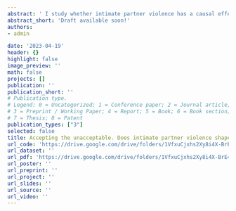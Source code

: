 ```yaml
---
abstract: ' I study whether intimate partner violence has a causal effect on victims’ tolerance towards it in a context where divorce is very costly. First, I show theoretically that tolerance of violence can serve as a coping mechanism for victims of violence, particularly under prolonged exposure to abuse. I empirically test this hypothesis in the context of India. To do so, I leverage variation in the minimum legal drinking age within and across Indian states, employing a regression discontinuity design and an event study approach. The findings show that when husbands attain the legal drinking age, there is a 4-5 percentage points increase in the likelihood that their wives experienced intimate partner violence (IPV) during the past year. In the short-run, this does not lead to a change in wives’ attitudes towards IPV. To study the effect of prolonged exposure to IPV on attitudes, I compare couples living in states with legal drinking ages of 21 and 25. I find that earlier legal drinking increases the exposure to violence by up to 6 months, which in turn increases wives’ tolerance towards violence by up to 0.3 standard deviations. These findings suggest that the longer the exposure to violence, the more the victims may normalise and justify violence inflicted on them as a coping mechanism.'
abstract_short: 'Draft available soon!'
authors:
- admin

date: '2023-04-19'
header: {}
highlight: false
image_preview: ''
math: false
projects: []
publication: ''
publication_short: ''
# Publication type.
# Legend: 0 = Uncategorized; 1 = Conference paper; 2 = Journal article;
# 3 = Preprint / Working Paper; 4 = Report; 5 = Book; 6 = Book section;
# 7 = Thesis; 8 = Patent
publication_types: ["3"]
selected: false
title: Accepting the unacceptable. Does intimate partner violence shape the tolerance of violence? (Job Market Paper)
url_code: 'https://drive.google.com/drive/folders/1VfxuCjxhs2Xy8i4X-BrE47SDrx2p9tAR'
url_dataset: ''
url_pdf: 'https://drive.google.com/drive/folders/1VfxuCjxhs2Xy8i4X-BrE47SDrx2p9tAR'
url_poster: ''
url_preprint: ''
url_project: ''
url_slides: ''
url_source: ''
url_video: ''
---
```

